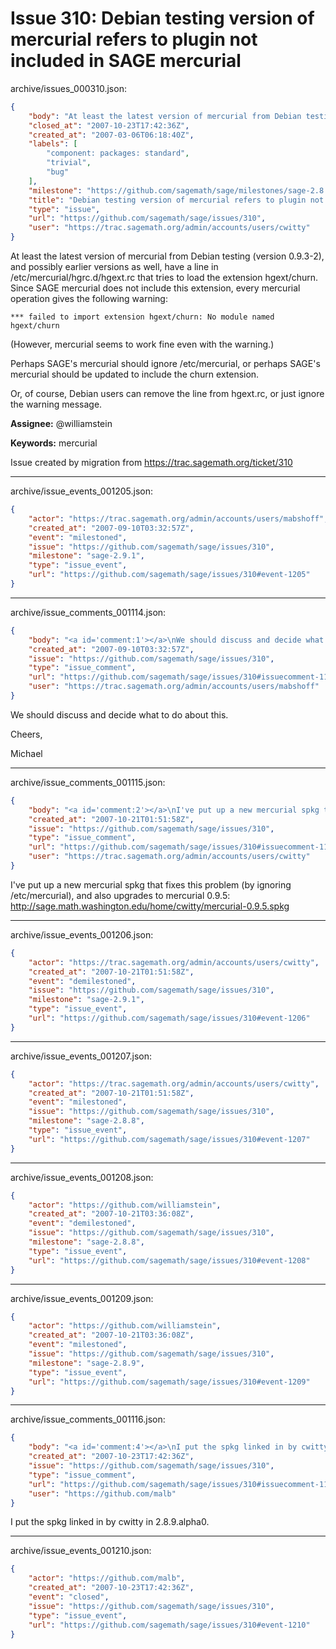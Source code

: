 # Issue 310: Debian testing version of mercurial refers to plugin not included in SAGE mercurial

archive/issues_000310.json:
```json
{
    "body": "At least the latest version of mercurial from Debian testing (version 0.9.3-2), and possibly earlier versions as well, have a line in /etc/mercurial/hgrc.d/hgext.rc that tries to load the extension hgext/churn.  Since SAGE mercurial does not include this extension, every mercurial operation gives the following warning:\n\n```\n*** failed to import extension hgext/churn: No module named hgext/churn\n```\n(However, mercurial seems to work fine even with the warning.)\n\nPerhaps SAGE's mercurial should ignore /etc/mercurial, or perhaps SAGE's mercurial should be updated to include the churn extension.\n\nOr, of course, Debian users can remove the line from hgext.rc, or just ignore the warning message.\n\n**Assignee:** @williamstein\n\n**Keywords:** mercurial\n\nIssue created by migration from https://trac.sagemath.org/ticket/310\n\n",
    "closed_at": "2007-10-23T17:42:36Z",
    "created_at": "2007-03-06T06:18:40Z",
    "labels": [
        "component: packages: standard",
        "trivial",
        "bug"
    ],
    "milestone": "https://github.com/sagemath/sage/milestones/sage-2.8.9",
    "title": "Debian testing version of mercurial refers to plugin not included in SAGE mercurial",
    "type": "issue",
    "url": "https://github.com/sagemath/sage/issues/310",
    "user": "https://trac.sagemath.org/admin/accounts/users/cwitty"
}
```
At least the latest version of mercurial from Debian testing (version 0.9.3-2), and possibly earlier versions as well, have a line in /etc/mercurial/hgrc.d/hgext.rc that tries to load the extension hgext/churn.  Since SAGE mercurial does not include this extension, every mercurial operation gives the following warning:

```
*** failed to import extension hgext/churn: No module named hgext/churn
```
(However, mercurial seems to work fine even with the warning.)

Perhaps SAGE's mercurial should ignore /etc/mercurial, or perhaps SAGE's mercurial should be updated to include the churn extension.

Or, of course, Debian users can remove the line from hgext.rc, or just ignore the warning message.

**Assignee:** @williamstein

**Keywords:** mercurial

Issue created by migration from https://trac.sagemath.org/ticket/310





---

archive/issue_events_001205.json:
```json
{
    "actor": "https://trac.sagemath.org/admin/accounts/users/mabshoff",
    "created_at": "2007-09-10T03:32:57Z",
    "event": "milestoned",
    "issue": "https://github.com/sagemath/sage/issues/310",
    "milestone": "sage-2.9.1",
    "type": "issue_event",
    "url": "https://github.com/sagemath/sage/issues/310#event-1205"
}
```



---

archive/issue_comments_001114.json:
```json
{
    "body": "<a id='comment:1'></a>\nWe should discuss and decide what to do about this.\n\nCheers,\n\nMichael",
    "created_at": "2007-09-10T03:32:57Z",
    "issue": "https://github.com/sagemath/sage/issues/310",
    "type": "issue_comment",
    "url": "https://github.com/sagemath/sage/issues/310#issuecomment-1114",
    "user": "https://trac.sagemath.org/admin/accounts/users/mabshoff"
}
```

<a id='comment:1'></a>
We should discuss and decide what to do about this.

Cheers,

Michael



---

archive/issue_comments_001115.json:
```json
{
    "body": "<a id='comment:2'></a>\nI've put up a new mercurial spkg that fixes this problem (by ignoring /etc/mercurial), and also upgrades to mercurial 0.9.5:\nhttp://sage.math.washington.edu/home/cwitty/mercurial-0.9.5.spkg",
    "created_at": "2007-10-21T01:51:58Z",
    "issue": "https://github.com/sagemath/sage/issues/310",
    "type": "issue_comment",
    "url": "https://github.com/sagemath/sage/issues/310#issuecomment-1115",
    "user": "https://trac.sagemath.org/admin/accounts/users/cwitty"
}
```

<a id='comment:2'></a>
I've put up a new mercurial spkg that fixes this problem (by ignoring /etc/mercurial), and also upgrades to mercurial 0.9.5:
http://sage.math.washington.edu/home/cwitty/mercurial-0.9.5.spkg



---

archive/issue_events_001206.json:
```json
{
    "actor": "https://trac.sagemath.org/admin/accounts/users/cwitty",
    "created_at": "2007-10-21T01:51:58Z",
    "event": "demilestoned",
    "issue": "https://github.com/sagemath/sage/issues/310",
    "milestone": "sage-2.9.1",
    "type": "issue_event",
    "url": "https://github.com/sagemath/sage/issues/310#event-1206"
}
```



---

archive/issue_events_001207.json:
```json
{
    "actor": "https://trac.sagemath.org/admin/accounts/users/cwitty",
    "created_at": "2007-10-21T01:51:58Z",
    "event": "milestoned",
    "issue": "https://github.com/sagemath/sage/issues/310",
    "milestone": "sage-2.8.8",
    "type": "issue_event",
    "url": "https://github.com/sagemath/sage/issues/310#event-1207"
}
```



---

archive/issue_events_001208.json:
```json
{
    "actor": "https://github.com/williamstein",
    "created_at": "2007-10-21T03:36:08Z",
    "event": "demilestoned",
    "issue": "https://github.com/sagemath/sage/issues/310",
    "milestone": "sage-2.8.8",
    "type": "issue_event",
    "url": "https://github.com/sagemath/sage/issues/310#event-1208"
}
```



---

archive/issue_events_001209.json:
```json
{
    "actor": "https://github.com/williamstein",
    "created_at": "2007-10-21T03:36:08Z",
    "event": "milestoned",
    "issue": "https://github.com/sagemath/sage/issues/310",
    "milestone": "sage-2.8.9",
    "type": "issue_event",
    "url": "https://github.com/sagemath/sage/issues/310#event-1209"
}
```



---

archive/issue_comments_001116.json:
```json
{
    "body": "<a id='comment:4'></a>\nI put the spkg linked in by cwitty in 2.8.9.alpha0.",
    "created_at": "2007-10-23T17:42:36Z",
    "issue": "https://github.com/sagemath/sage/issues/310",
    "type": "issue_comment",
    "url": "https://github.com/sagemath/sage/issues/310#issuecomment-1116",
    "user": "https://github.com/malb"
}
```

<a id='comment:4'></a>
I put the spkg linked in by cwitty in 2.8.9.alpha0.



---

archive/issue_events_001210.json:
```json
{
    "actor": "https://github.com/malb",
    "created_at": "2007-10-23T17:42:36Z",
    "event": "closed",
    "issue": "https://github.com/sagemath/sage/issues/310",
    "type": "issue_event",
    "url": "https://github.com/sagemath/sage/issues/310#event-1210"
}
```
